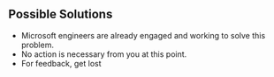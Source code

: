 ## Possible Solutions
* Microsoft engineers are already engaged and working to solve this problem.
* No action is necessary from you at this point.
* For feedback, get lost

